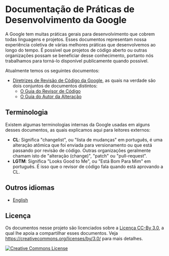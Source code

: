 # Documentação de Práticas de Desenvolvimento da Google

A Google tem muitas práticas gerais para desenvolvimento que cobrem todas
linguagens e projetos. Esses documentos representam nossa experiência coletiva
de várias melhores práticas que desenvolvemos ao longo do tempo. É possível que
projetos de código aberto ou outras organizações possam se beneficiar desse
conhecimento, portanto nós trabalhamos para torná-lo disponível publicamente
quando possível.

Atualmente temos os seguintes documentos:

- [Diretrizes de Revisão de Código da Google](./review/index.md), as quais na
  verdade são dois conjuntos de documentos distintos:
  - [O Guia do Revisor de Código](./review/reviewer/index.md)
  - [O Guia do Autor da Alteração](./review/developer/index.md)

## Terminologia

Existem algumas terminologias internas da Google usadas em alguns desses
documentos, as quais explicamos aqui para leitores externos:

- **CL**: Significa "changelist", ou "lista de mudanças" em português, é uma
  alteração atômica que foi enviada para versionamento ou que está passando por
  revisão de código. Outras organizações geralmente chamam isto de "alteração
  (change)", "patch" ou "pull-request".
- **LGTM**: Significa "Looks Good to Me", ou "Está Bom Para Mim" em português. É
  isso que o revisor de código fala quando está aprovando a CL.

## Outros idiomas

- [English](../../README.md)

## Licença

Os documentos nesse projeto são licenciados sobre a
[Licença CC-By 3.0](../../LICENSE), a qual lhe apoia a compartilhar esses
documentos. Veja <https://creativecommons.org/licenses/by/3.0/> para mais
detalhes.

<a rel="license" href="https://creativecommons.org/licenses/by/3.0/"><img alt="Creative Commons License" style="border-width:0" src="https://i.creativecommons.org/l/by/3.0/88x31.png" /></a>
